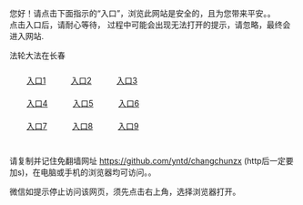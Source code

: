 您好！请点击下面指示的“入口”，浏览此网站是安全的，且为您带来平安。。 <br/>
点击入口后，请耐心等待， 过程中可能会出现无法打开的提示，请忽略，最终会进入网站. </br>

法轮大法在长春<br/>
<div style="padding:10px"><a style="margin:20px" target="_blank" href="https://d145652sttjjg1.cloudfront.net/2Qpsp?ibjzzj" id="ccLink1" rel="nofollow">入口1</a> <a target="_blank" style="margin:20px" href="https://duwdm8j6tuqw4.cloudfront.net/2Qpsp?mnnzoqzr" id="ccLink2" rel="nofollow">入口2</a> <a style="margin:20px" target="_blank" href="https://d3q9sgdq43b3rc.cloudfront.net/2Qpsp?wtipq" id="ccLink3" rel="nofollow">入口3</a></div>

<div style="padding:10px" ><a style="margin:20px" target="_blank" href="https://d145652sttjjg1.cloudfront.net/2Qpsp?ibjzzj" id="ccLink4" rel="nofollow">入口4</a> <a style="margin:20px" href="https://duwdm8j6tuqw4.cloudfront.net/2Qpsp?mnnzoqzr" target="_blank" id="ccLink5" rel="nofollow">入口5</a> <a style="margin:20px" href="https://d3q9sgdq43b3rc.cloudfront.net/2Qpsp?wtipq" target="_blank" id="ccLink6" rel="nofollow">入口6</a></div>

<div style="padding:10px"><a style="margin:20px" target="_blank" href="https://d145652sttjjg1.cloudfront.net/2Qpsp?ibjzzj" id="ccLink7" rel="nofollow">入口7</a> <a style="margin:20px" href="https://duwdm8j6tuqw4.cloudfront.net/2Qpsp?mnnzoqzr" target="_blank" id="ccLink8" rel="nofollow">入口8</a> <a style="margin:20px" target="_blank" href="https://d3q9sgdq43b3rc.cloudfront.net/2Qpsp?wtipq" id="ccLink9" rel="nofollow">入口9</a></div>

<br/>



请复制并记住免翻墙网址 https://github.com/yntd/changchunzx (http后一定要加s)，在电脑或手机的浏览器均可访问。。<br/>

微信如提示停止访问该网页，须先点击右上角，选择浏览器打开。
